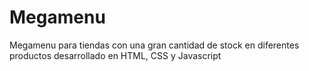 # Megamenu
Megamenu para tiendas con una gran cantidad de stock en diferentes productos desarrollado en HTML, CSS y Javascript
